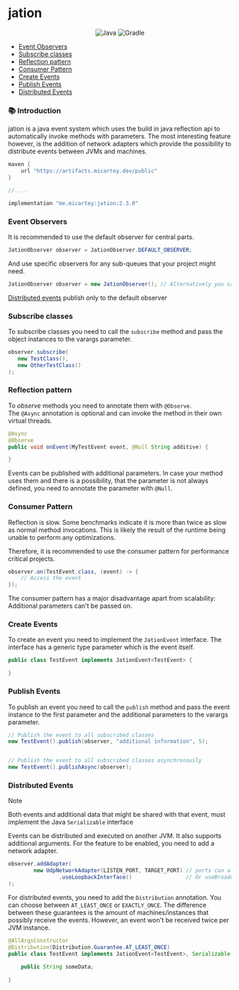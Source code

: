 # jation

<div align="center">
    <img src="https://img.shields.io/badge/Written_In-Java%2021-fd5c63?style=for-the-badge&logo=openjdk" alt="Java" />
    <img src="https://img.shields.io/badge/Build%20Tool-Gradle-50C878?style=for-the-badge&logo=gradle" alt="Gradle" />
</div>


- [Event Observers](#event-observers)
- [Subscribe classes](#subscribe-classes)
- [Reflection pattern](#reflection-pattern)
- [Consumer Pattern](#consumer-pattern)
- [Create Events](#create-events)
- [Publish Events](#publish-events)
- [Distributed Events](#distributed-events)


### 📚 Introduction

jation is a java event system which uses the build in java reflection api to automatically invoke methods with parameters.
The most interesting feature however, is the addition of network adapters which provide the possibility to distribute events between JVMs and machines.

```groovy
maven {
    url "https://artifacts.micartey.dev/public"
}

// ...

implementation "me.micartey:jation:2.3.0"
```

### Event Observers

It is recommended to use the default observer for central parts.

```java
JationObserver observer = JationObserver.DEFAULT_OBSERVER;
```

And use specific observers for any sub-queues that your project might need.

```java
JationObserver observer = new JationObserver(); // Alternatively you can pass a custom executor for async events
```

[Distributed events](#distributed-events) publish only to the default observer

### Subscribe classes

To subscribe classes you need to call the `subscribe` method and pass the object instances to the varargs parameter.

```java
observer.subscribe(
   new TestClass(),
   new OtherTestClass()
);
```

### Reflection pattern

To *observe* methods you need to annotate them with `@Observe`. <br>
The `@Async` annotation is optional and can invoke the method in their own virtual threads.

```java
@Async
@Observe
public void onEvent(MyTestEvent event, @Null String additive) {

}
```

Events can be published with additional parameters. 
In case your method uses them and there is a possibility, that the parameter is not always defined, you need to annotate the parameter with `@Null`.

### Consumer Pattern

Reflection is slow. Some benchmarks indicate it is more than twice as slow as normal method invocations.
This is likely the result of the runtime being unable to perform any optimizations.

Therefore, it is recommended to use the consumer pattern for performance critical projects.

```java
observer.on(TestEvent.class, (event) -> {
    // Access the event
});
```

The consumer pattern has a major disadvantage apart from scalability: Additional parameters can't be passed on.


### Create Events

To create an event you need to implement the `JationEvent` interface. The interface has a generic type parameter which is the event itself.

```java
public class TestEvent implements JationEvent<TestEvent> {

}
```

### Publish Events

To publish an event you need to call the `publish` method and pass the event instance to the first parameter and the additional parameters to the varargs parameter.

```java
// Publish the event to all subscribed classes
new TestEvent().publish(observer, "additional information", 5);


// Publish the event to all subscribed classes asynchronously
new TestEvent().publishAsync(observer);
```

### Distributed Events

> [!NOTE]  
> Both events and additional data that might be shared with that event, must implement the Java `Serializable` interface

Events can be distributed and executed on another JVM.
It also supports additional arguments.
For the feature to be enabled, you need to add a network adapter.

```java
observer.addAdapter(
        new UdpNetworkAdapter(LISTEN_PORT, TARGET_PORT) // ports can also be the same
                .useLoopbackInterface()                 // Or useBroadcastInterface()
);
```

For distributed events, you need to add the `Distribution` annotation.
You can choose between `AT_LEAST_ONCE` or `EXACTLY_ONCE`.
The difference between these guarantees is the amount of machines/instances that possibly receive the events.
However, an event won't be received twice per JVM instance.

```java
@AllArgsConstructor
@Distribution(Distribution.Guarantee.AT_LEAST_ONCE)
public class TestEvent implements JationEvent<TestEvent>, Serializable {
    
    public String someData;
    
}
```